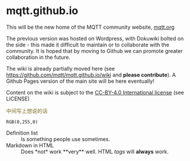 mqtt.github.io
=================

This will be the new home of the MQTT community website, [mqtt.org](http://mqtt.org)

The previous version was hosted on Wordpress, with Dokuwiki bolted on the side - this made it difficult to maintain or to collaborate with the community. It is hoped that by moving to Github we can promote greater collaboration in the future.

The wiki is already partially moved here (see https://github.com/mqtt/mqtt.github.io/wiki and **please contribute**). A Github Pages version of the main site will be here eventually!

Content on the wiki is subject to the [CC-BY-4.0 International license](https://creativecommons.org/licenses/by/4.0/) (see LICENSE)

<font color=#7E7129>中间写上想说的话</font>

`RGB(0,255,0)`


<dl>
  <dt color=red>Definition list</dt>
  <dd>Is something people use sometimes.</dd>

  <dt>Markdown in HTML</dt>
  <dd>Does *not* work **very** well. HTML <em>tags</em> will <b>always</b> work.</dd>
</dl>
